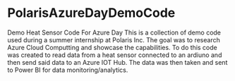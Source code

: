 # PolarisAzureDayDemoCode
Demo Heat Sensor Code For Azure Day
This is a collection of demo code used during a summer internship at Polaris Inc. The goal was to research Azure Cloud Computting and showcase the capabilities. To do this code was created to read data from a heat sensor connected to an ardiuno and then send said data to an Azure IOT Hub. The data was then taken and sent to Power BI for data monitoring/analytics.
